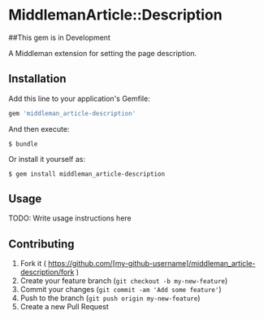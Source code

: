 # MiddlemanArticle::Description
##This gem is in Development

A Middleman extension for setting the page description.


## Installation

Add this line to your application's Gemfile:

```ruby
gem 'middleman_article-description'
```

And then execute:

    $ bundle

Or install it yourself as:

    $ gem install middleman_article-description

## Usage

TODO: Write usage instructions here

## Contributing

1. Fork it ( https://github.com/[my-github-username]/middleman_article-description/fork )
2. Create your feature branch (`git checkout -b my-new-feature`)
3. Commit your changes (`git commit -am 'Add some feature'`)
4. Push to the branch (`git push origin my-new-feature`)
5. Create a new Pull Request
